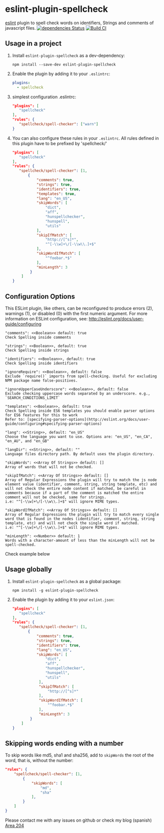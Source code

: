 # eslint-plugin-spellcheck
[eslint](http://eslint.org) plugin to spell check words on identifiers, Strings and comments of javascript files.
[![dependencies Status](https://david-dm.org/aotaduy/eslint-plugin-spellcheck/status.svg)](https://david-dm.org/aotaduy/eslint-plugin-spellcheck)
[![Build CI](https://github.com/aotaduy/eslint-plugin-spellcheck/actions/workflows/node.js.yml/badge.svg)](https://github.com/aotaduy/eslint-plugin-spellcheck/actions/workflows/node.js.yml)
## Usage in a project

1. Install `eslint-plugin-spellcheck` as a dev-dependency:

    ```shell
    npm install --save-dev eslint-plugin-spellcheck
    ```

2. Enable the plugin by adding it to your `.eslintrc`:

    ```yaml
    plugins:
      - spellcheck
    ```
3. simplest configuration .eslintrc: 

    ```json
    "plugins": [
       "spellcheck"
   ],
   "rules": {
       "spellcheck/spell-checker": ["warn"]
    }

4. You can also configure these rules in your `.eslintrc`. All rules defined in this plugin have to be prefixed by 'spellcheck/'

    ```json
    "plugins": [
       "spellcheck"
   ],
   "rules": {
       "spellcheck/spell-checker": [1,
           {
               "comments": true,
               "strings": true,
               "identifiers": true,
               "templates": true,
               "lang": "en_US",
               "skipWords": [
                   "dict",
                   "aff",
                   "hunspellchecker",
                   "hunspell",
                   "utils"
               ],
               "skipIfMatch": [
                   "http://[^s]*",
                   "^[-\\w]+\/[-\\w\\.]+$"
               ],
               "skipWordIfMatch": [
                   "^foobar.*$"
               ],
               "minLength": 3
            }
        ]
    }
    ```

## Configuration Options

 This ESLint plugin, like others, can be reconfigured to produce errors (2), warnings (1), or disabled (0) with the first numeric argument.  For more information on ESLint configuration, see: http://eslint.org/docs/user-guide/configuring

````
"comments": <<Boolean>> default: true
Check Spelling inside comments

"strings": <<Boolean>>, default: true
Check Spelling inside strings

"identifiers": <<Boolean>>, default: true
Check Spelling inside identifiers

"ignoreRequire": <<Boolean>>, default: false
Exclude `require()` imports from spell-checking. Useful for excluding NPM package name false-positives.

"ignoreUpperCaseUnderscore": <<Boolean>>, default: false
Exclude checking uppercase words separated by an underscore. e.g., `SEARCH_CONDITIONS_LIMIT`

"templates": <<Boolean>>, default: true
Check Spelling inside ES6 templates you should enable parser options for ES6 features for this to work
Refer to: [specifying-parser-options](http://eslint.org/docs/user-guide/configuring#specifying-parser-options)

"lang": <<String>>, default: "en_US"
Choose the language you want to use. Options are: "en_US", "en_CA", "en_AU", and "en_GB"

"langDir": <<String>>, default: ""
Language files directory path. By default uses the plugin directory.

"skipWords": <<Array Of Strings>> default: []
Array of words that will not be checked.

"skipIfMatch": <<Array Of Strings>> default: []
Array of Regular Expressions the plugin will try to match the js node element value (identifier, comment, string, string template, etc) and will not check the entire node content if matched, be careful in comments because if a part of the comment is matched the entire comment will not be checked, same for strings.
i.e: "^[-\\w]+\/[-\\w\\.]+$" will ignore MIME types.

"skipWordIfMatch": <<Array Of Strings>> default: []
Array of Regular Expressions the plugin will try to match every single word that is found in the nodes (identifier, comment, string, string template, etc) and will not check the single word if matched.
i.e: "^[-\\w]+\/[-\\w\\.]+$" will ignore MIME types.

"minLength": <<Number>> default: 1
Words with a character-amount of less than the minLength will not be spell-checked.
````

Check example below


## Usage globally

1. Install `eslint-plugin-spellcheck` as a global package:

    ```shell
    npm install -g eslint-plugin-spellcheck
    ```

2. Enable the plugin by adding it to your `eslint.json`:

    ```json
    "plugins": [
       "spellcheck"
   ],
   "rules": {
       "spellcheck/spell-checker": [1,
           {
               "comments": true,
               "strings": true,
               "identifiers": true,
               "lang": "en_US",
               "skipWords": [
                   "dict",
                   "aff",
                   "hunspellchecker",
                   "hunspell",
                   "utils"
                ],
                "skipIfMatch": [
                    "http://[^s]*"
                ],
                "skipWordIfMatch": [
                    "^foobar.*$"
                ],
                "minLength": 3
            }
        ]
   }
    ```

## Skipping words ending with a number
To skip words like md5, sha1 and sha256, add to `skipWords` the root of the word, that is, without the number:

```json
"rules": {
    "spellcheck/spell-checker": [1,
        {
            "skipWords": [
                "md",
                "sha"
            ],
        }
    ]
}
```

Please contact me with any issues on github or check my blog (spanish) [Area 204](https://aotaduy.github.io/area204/)
